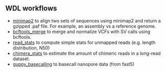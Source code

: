 ## WDL workflows

- [minimap2](minimap2) to align two sets of sequences using minimap2 and return a gzipped .paf file. For example, an assembly vs a reference genome. 
- [bcftools_merge](bcftools_merge) to merge and normalize VCFs with SV calls using bcftools.
- [read_stats](read_stats) to compute simple stats for unmapped reads (e.g. length distribution, N50)
- [chimera_stats](chimera_stats) to estimate the amount of chimeric reads in a long-read dataset.
- [guppy_basecalling](guppy_basecalling) to basecall nanopore data (from fast5)
